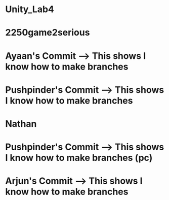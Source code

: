 # Unity_Lab4
# 2250game2serious
# Ayaan's Commit --> This shows I know how to make branches
# Pushpinder's Commit --> This shows I know how to make branches
# Nathan
# Pushpinder's Commit --> This shows I know how to make branches (pc)
# Arjun's Commit --> This shows I know how to make branches

